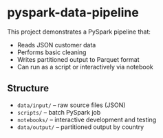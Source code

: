 # pyspark-data-pipeline

This project demonstrates a PySpark pipeline that:
- Reads JSON customer data
- Performs basic cleaning
- Writes partitioned output to Parquet format
- Can run as a script or interactively via notebook

## Structure
- `data/input/` – raw source files (JSON)
- `scripts/` – batch PySpark job
- `notebooks/` – interactive development and testing
- `data/output/` – partitioned output by country

